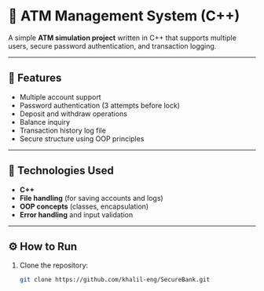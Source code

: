 # 🏧 ATM Management System (C++)

A simple **ATM simulation project** written in C++ that supports multiple users, secure password authentication, and transaction logging.

---

## 🚀 Features
- Multiple account support  
- Password authentication (3 attempts before lock)  
- Deposit and withdraw operations  
- Balance inquiry  
- Transaction history log file  
- Secure structure using OOP principles

---

## 🧠 Technologies Used
- **C++**
- **File handling** (for saving accounts and logs)
- **OOP concepts** (classes, encapsulation)
- **Error handling** and input validation

---

## ⚙️ How to Run
1. Clone the repository:
   ```bash
   git clone https://github.com/khalil-eng/SecureBank.git
